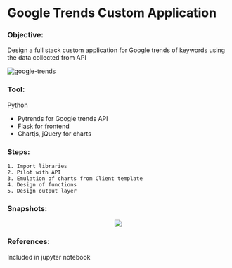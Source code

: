 # Google Trends Custom Application
### Objective:
Design a full stack custom application for Google trends of keywords using the data collected from API

![google-trends](https://user-images.githubusercontent.com/28645647/102340118-214c9280-3fbc-11eb-9e58-693015981feb.jpg)


### Tool:
Python
 * Pytrends for Google trends API
 * Flask for frontend
 * Chartjs, jQuery for charts

### Steps:

    1. Import libraries
    2. Pilot with API
    3. Emulation of charts from Client template
    4. Design of functions
    5. Design output layer    
    
### Snapshots:
<p align="center">
<img src="https://user-images.githubusercontent.com/28645647/83939303-8a777000-a7f9-11ea-8ae4-e4470b71d5a0.gif">
</p>

### References:
Included in jupyter notebook
